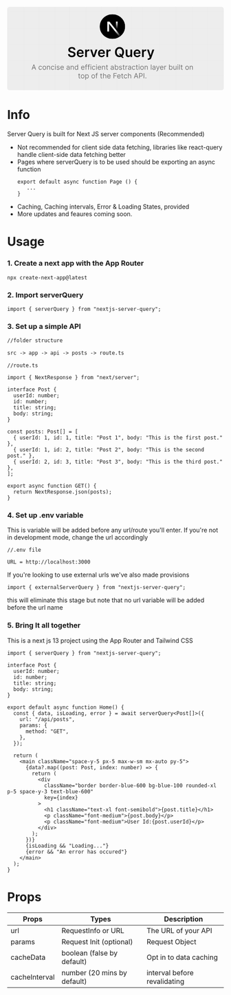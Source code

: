<svg width="full" height="full" viewBox="0 0 8767.373 3414.0625" version="1.1" xmlns:xlink="http://www.w3.org/1999/xlink" xmlns="http://www.w3.org/2000/svg">
  <defs>
    <linearGradient gradientUnits="objectBoundingBox" x1="0.57586807" y1="0.5638504" x2="0.94756466" y2="0.960801" id="gradient_1">
      <stop offset="0%" stop-color="#FFFFFF" />
      <stop offset="100%" stop-color="#FFFFFF" stop-opacity="0" />
    </linearGradient>
    <linearGradient gradientUnits="objectBoundingBox" x1="0.5" y1="0" x2="0.48324966" y2="0.734375" id="gradient_2">
      <stop offset="0%" stop-color="#FFFFFF" />
      <stop offset="100%" stop-color="#FFFFFF" stop-opacity="0" />
    </linearGradient>
    <path d="M0 499.978C0 223.848 231.26 0 516.532 0C801.806 0 1033.06 223.848 1033.06 499.978C1033.06 776.109 801.806 999.956 516.532 999.956C231.26 999.956 0 776.109 0 499.978Z" id="path_1" />
    <clipPath id="clip_1">
      <use xlink:href="#path_1" clip-rule="evenodd" fill-rule="evenodd" />
    </clipPath>
  </defs>
  <g id="Group-15">
    <path d="M8675.87 20.1836C8726.14 20.1836 8766.87 60.9188 8766.87 111.184L8766.87 3301.41C8766.87 3351.67 8726.14 3392.41 8675.87 3392.41L91.9824 3392.41C41.7177 3392.41 0.982422 3351.67 0.982422 3301.41L0.982422 111.184C0.982422 60.9188 41.7177 20.1836 91.9824 20.1836L8675.87 20.1836Z" id="Rectangle-2" fill="#EDEDED" stroke="none" />
    <g id="Group-14" transform="matrix(0.99999994 0 0 1 0 0.0625)">
      <path d="M2519.29 0L2519.29 3376.78" id="Line" fill="none" fill-rule="evenodd" stroke="#B8B8B8" stroke-width="1" stroke-linecap="square" />
      <path d="M1925.13 0L1925.13 3376.78" id="Line-Copy" fill="none" fill-rule="evenodd" stroke="#B8B8B8" stroke-width="1" stroke-linecap="square" />
      <path d="M1298.5 0L1298.5 3376.78" id="Line-Copy-2" fill="none" fill-rule="evenodd" stroke="#B8B8B8" stroke-width="1" stroke-linecap="square" />
      <path d="M675.813 36.2172L675.813 3413" id="Line-Copy-3" fill="none" fill-rule="evenodd" stroke="#B8B8B8" stroke-width="1" stroke-linecap="square" />
      <path d="M0.983715 0L0.983715 3376.78" id="Line-Copy-4" fill="none" fill-rule="evenodd" stroke="#B8B8B8" stroke-width="1" stroke-linecap="square" />
    </g>
    <g id="Group-14-Copy-3" transform="matrix(0.99999994 0 0 1 0.69140625 217.36914)">
      <path d="M8765 2575.45L93.0102 2575.45" id="Line" fill="none" fill-rule="evenodd" stroke="#B8B8B8" stroke-width="1" stroke-linecap="square" />
      <path d="M8765 1967.8L93.0102 1967.8" id="Line-Copy" fill="none" fill-rule="evenodd" stroke="#B8B8B8" stroke-width="1" stroke-linecap="square" />
      <path d="M8765 1326.96L93.0102 1326.96" id="Line-Copy-2" fill="none" fill-rule="evenodd" stroke="#B8B8B8" stroke-width="1" stroke-linecap="square" />
      <path d="M8671.99 690.141L0 690.141" id="Line-Copy-3" fill="none" fill-rule="evenodd" stroke="#B8B8B8" stroke-width="1" stroke-linecap="square" />
      <path d="M8765 0.00195312L93.0102 0.00195312" id="Line-Copy-4" fill="none" fill-rule="evenodd" stroke="#B8B8B8" stroke-width="1" stroke-linecap="square" />
    </g>
    <g id="Group-14-Copy" transform="matrix(0.99999994 0 0 1 2520.2773 0.0625)">
      <path d="M2519.29 0L2519.29 3376.78" id="Line" fill="none" fill-rule="evenodd" stroke="#B8B8B8" stroke-width="1" stroke-linecap="square" />
      <path d="M1925.13 0L1925.13 3376.78" id="Line-Copy" fill="none" fill-rule="evenodd" stroke="#B8B8B8" stroke-width="1" stroke-linecap="square" />
      <path d="M1298.5 0L1298.5 3376.78" id="Line-Copy-2" fill="none" fill-rule="evenodd" stroke="#B8B8B8" stroke-width="1" stroke-linecap="square" />
      <path d="M675.813 36.2172L675.813 3413" id="Line-Copy-3" fill="none" fill-rule="evenodd" stroke="#B8B8B8" stroke-width="1" stroke-linecap="square" />
      <path d="M0.983715 0L0.983715 3376.78" id="Line-Copy-4" fill="none" fill-rule="evenodd" stroke="#B8B8B8" stroke-width="1" stroke-linecap="square" />
    </g>
    <g id="Group-14-Copy-2" transform="translate(5464.6895 0)">
      <path d="M2646.09 0L2646.09 3356.53" id="Line" fill="none" fill-rule="evenodd" stroke="#B8B8B8" stroke-width="1" stroke-linecap="square" />
      <path d="M2022.02 0L2022.02 3356.53" id="Line-Copy" fill="none" fill-rule="evenodd" stroke="#B8B8B8" stroke-width="1" stroke-linecap="square" />
      <path d="M1363.86 0L1363.86 3356.53" id="Line-Copy-2" fill="none" fill-rule="evenodd" stroke="#B8B8B8" stroke-width="1" stroke-linecap="square" />
      <path d="M709.825 36L709.825 3392.53" id="Line-Copy-3" fill="none" fill-rule="evenodd" stroke="#B8B8B8" stroke-width="1" stroke-linecap="square" />
      <path d="M1.03322 0L1.03322 3356.53" id="Line-Copy-4" fill="none" fill-rule="evenodd" stroke="#B8B8B8" stroke-width="1" stroke-linecap="square" />
    </g>
    <g id="Mask-Group" transform="translate(3742.3047 319.53125)">
      <path d="M0 499.978C0 223.848 231.26 0 516.532 0C801.806 0 1033.06 223.848 1033.06 499.978C1033.06 776.109 801.806 999.956 516.532 999.956C231.26 999.956 0 776.109 0 499.978Z" id="Circle" fill="none" fill-rule="evenodd" stroke="none" />
      <g clip-path="url(#clip_1)">
        <g id="Group">
          <path d="M0 499.978C0 223.848 231.259 0 516.532 0C801.805 0 1033.06 223.848 1033.06 499.978C1033.06 776.108 801.805 999.956 516.532 999.956C231.259 999.956 0 776.108 0 499.978Z" id="Circle" fill="#000000" fill-rule="evenodd" stroke="none" />
          <path d="M858.069 875.078L396.828 299.992L309.925 299.992L309.925 699.808L379.448 699.808L379.448 385.453L803.494 915.771C822.629 903.377 840.857 889.772 858.069 875.078L858.069 875.078Z" id="Shape" fill="url(#gradient_1)" stroke="none" />
          <path d="M660.006 299.992L728.877 299.992L728.877 699.975L660.006 699.975L660.006 299.992Z" id="Rectangle" fill="url(#gradient_2)" fill-rule="evenodd" stroke="none" />
        </g>
      </g>
    </g>
    <g id="Server-Query" transform="translate(2435.2754 1516.5312)">
      <g id="Server-Query">
        <path d="M256.836 242.773Q254.102 217.188 233.984 202.93Q213.867 188.672 181.445 188.672Q147.461 188.672 128.32 203.418Q109.18 218.164 108.984 240.82Q108.789 257.422 118.945 268.262Q129.102 279.102 144.824 285.547Q160.547 291.992 176.953 295.898L214.453 305.273Q244.531 312.305 271.387 326.074Q298.242 339.844 315.137 362.793Q332.031 385.742 332.031 420.508Q331.836 473.438 291.992 506.152Q252.148 538.867 180.273 538.867Q110.352 538.867 68.75 506.543Q27.1484 474.219 25 414.648L96.2891 414.648Q98.4375 446.094 122.07 461.523Q145.703 476.953 179.688 476.953Q215.234 476.953 237.305 461.23Q259.375 445.508 259.57 419.922Q259.375 396.68 239.746 384.668Q220.117 372.656 187.695 364.453L142.188 352.734Q92.7734 340.039 64.1602 314.16Q35.5469 288.281 35.5469 245.312Q35.5469 209.961 54.6875 183.398Q73.8281 156.836 107.129 142.09Q140.43 127.344 182.422 127.344Q225 127.344 257.227 142.09Q289.453 156.836 307.715 182.91Q325.977 208.984 326.562 242.773L256.836 242.773ZM526.172 538.672Q481.055 538.672 448.34 519.727Q415.625 500.781 398.047 466.211Q380.469 431.641 380.469 384.57Q380.469 338.281 398.047 303.223Q415.625 268.164 447.559 248.535Q479.492 228.906 522.461 228.906Q559.375 228.906 590.625 244.824Q621.875 260.742 640.723 294.238Q659.57 327.734 659.57 380.469L659.57 402.148L450.586 402.148Q451.172 440.625 471.973 462.109Q492.773 483.594 527.148 483.594Q550 483.594 566.699 473.73Q583.398 463.867 590.625 444.922L656.641 452.344Q647.266 491.406 612.988 515.039Q578.711 538.672 526.172 538.672ZM450.781 354.492L591.797 354.492Q591.602 323.828 572.754 303.906Q553.906 283.984 523.438 283.984Q491.797 283.984 472.07 304.883Q452.344 325.781 450.781 354.492ZM719.336 532.812L719.336 232.812L787.891 232.812L787.891 282.812L791.016 282.812Q799.219 256.641 819.238 242.578Q839.258 228.516 865.039 228.516Q870.898 228.516 878.223 229.004Q885.547 229.492 890.43 230.469L890.43 295.508Q885.938 293.945 876.27 292.676Q866.602 291.406 857.617 291.406Q828.516 291.406 809.277 309.668Q790.039 327.93 790.039 356.445L790.039 532.812L719.336 532.812ZM1214.84 232.812L1108.01 532.812L1029.88 532.812L923.047 232.812L998.438 232.812L1067.38 455.664L1070.51 455.664L1139.65 232.812L1214.84 232.812ZM1386.13 538.672Q1341.02 538.672 1308.3 519.727Q1275.59 500.781 1258.01 466.211Q1240.43 431.641 1240.43 384.57Q1240.43 338.281 1258.01 303.223Q1275.59 268.164 1307.52 248.535Q1339.45 228.906 1382.42 228.906Q1419.34 228.906 1450.59 244.824Q1481.84 260.742 1500.68 294.238Q1519.53 327.734 1519.53 380.469L1519.53 402.148L1310.55 402.148Q1311.13 440.625 1331.93 462.109Q1352.73 483.594 1387.11 483.594Q1409.96 483.594 1426.66 473.73Q1443.36 463.867 1450.59 444.922L1516.6 452.344Q1507.23 491.406 1472.95 515.039Q1438.67 538.672 1386.13 538.672ZM1310.74 354.492L1451.76 354.492Q1451.56 323.828 1432.71 303.906Q1413.87 283.984 1383.4 283.984Q1351.76 283.984 1332.03 304.883Q1312.3 325.781 1310.74 354.492ZM1579.3 532.812L1579.3 232.812L1647.85 232.812L1647.85 282.812L1650.98 282.812Q1659.18 256.641 1679.2 242.578Q1699.22 228.516 1725 228.516Q1730.86 228.516 1738.18 229.004Q1745.51 229.492 1750.39 230.469L1750.39 295.508Q1745.9 293.945 1736.23 292.676Q1726.56 291.406 1717.58 291.406Q1688.48 291.406 1669.24 309.668Q1650 327.93 1650 356.445L1650 532.812L1579.3 532.812ZM2294.53 332.812Q2294.53 387.109 2277.15 428.418Q2259.77 469.727 2229.49 496.094L2284.96 567.188L2214.65 567.188L2181.64 525.195Q2148.83 538.281 2110.74 538.281Q2058.2 538.281 2016.6 513.77Q1975 489.258 1950.98 443.262Q1926.95 397.266 1926.95 332.812Q1926.95 268.164 1950.98 222.168Q1975 176.172 2016.6 151.758Q2058.2 127.344 2110.74 127.344Q2163.28 127.344 2204.79 151.758Q2246.29 176.172 2270.41 222.168Q2294.53 268.164 2294.53 332.812ZM2086.13 398.438L2151.76 398.438L2185.74 442.578Q2202.73 424.805 2212.21 397.266Q2221.68 369.727 2221.68 332.812Q2221.68 264.453 2190.72 228.418Q2159.77 192.383 2110.74 192.383Q2061.91 192.383 2030.86 228.418Q1999.8 264.453 1999.8 332.812Q1999.8 400.977 2030.86 437.109Q2061.91 473.242 2110.74 473.242Q2126.17 473.242 2140.23 469.531L2086.13 398.438ZM2551.76 406.641L2551.76 232.812L2622.46 232.812L2622.46 532.812L2553.91 532.812L2553.91 479.492L2550.78 479.492Q2540.62 504.688 2517.48 520.703Q2494.34 536.719 2460.55 536.719Q2416.41 536.719 2388.48 507.324Q2360.55 477.93 2360.55 423.828L2360.55 232.812L2431.25 232.812L2431.25 412.891Q2431.25 441.406 2446.88 458.203Q2462.5 475 2487.89 475Q2503.52 475 2518.16 467.383Q2532.81 459.766 2542.29 444.629Q2551.76 429.492 2551.76 406.641ZM2827.93 538.672Q2782.81 538.672 2750.1 519.727Q2717.38 500.781 2699.8 466.211Q2682.23 431.641 2682.23 384.57Q2682.23 338.281 2699.8 303.223Q2717.38 268.164 2749.32 248.535Q2781.25 228.906 2824.22 228.906Q2861.13 228.906 2892.38 244.824Q2923.63 260.742 2942.48 294.238Q2961.33 327.734 2961.33 380.469L2961.33 402.148L2752.34 402.148Q2752.93 440.625 2773.73 462.109Q2794.53 483.594 2828.91 483.594Q2851.76 483.594 2868.46 473.73Q2885.16 463.867 2892.38 444.922L2958.4 452.344Q2949.02 491.406 2914.75 515.039Q2880.47 538.672 2827.93 538.672ZM2752.54 354.492L2893.55 354.492Q2893.36 323.828 2874.51 303.906Q2855.66 283.984 2825.2 283.984Q2793.55 283.984 2773.83 304.883Q2754.1 325.781 2752.54 354.492ZM3021.09 532.812L3021.09 232.812L3089.65 232.812L3089.65 282.812L3092.77 282.812Q3100.98 256.641 3121 242.578Q3141.02 228.516 3166.8 228.516Q3172.66 228.516 3179.98 229.004Q3187.3 229.492 3192.19 230.469L3192.19 295.508Q3187.7 293.945 3178.03 292.676Q3168.36 291.406 3159.38 291.406Q3130.27 291.406 3111.04 309.668Q3091.8 327.93 3091.8 356.445L3091.8 532.812L3021.09 532.812ZM3292.58 645.312Q3278.12 645.312 3265.92 643.066Q3253.71 640.82 3246.48 637.891L3262.89 582.812Q3286.13 589.453 3301.95 585.156Q3317.77 580.859 3327.54 555.273L3333.59 539.062L3224.8 232.812L3299.8 232.812L3368.95 459.375L3372.07 459.375L3441.41 232.812L3516.6 232.812L3396.48 569.141Q3383.79 605.078 3358.89 625.195Q3333.98 645.312 3292.58 645.312Z" />
      </g>
    </g>
    <g id="A-concise-and-efficient-abstra" transform="translate(951.5664 2283.5312)">
      <g transform="translate(28.582764, 0)" id="A-concise-and-efficient-abstraction-layer-built-on-" fill="#757575">
        <path d="M33.9545 279L7.36364 279L84.2727 69.5454L110.455 69.5454L187.364 279L160.773 279L139.705 219.682L55.0227 219.682L33.9545 279ZM63 197.182L131.727 197.182L98.1818 102.682L96.5455 102.682L63 197.182ZM361.636 282.273Q339.545 282.273 323.591 271.841Q307.636 261.409 299.045 243.102Q290.455 224.795 290.455 201.273Q290.455 177.341 299.301 158.983Q308.148 140.625 324.051 130.244Q339.955 119.864 361.227 119.864Q377.795 119.864 391.091 126Q404.386 132.136 412.875 143.182Q421.364 154.227 423.409 168.955L399.273 168.955Q396.511 158.216 387.051 149.881Q377.591 141.545 361.636 141.545Q340.466 141.545 327.528 157.653Q314.591 173.761 314.591 200.455Q314.591 227.761 327.375 244.176Q340.159 260.591 361.636 260.591Q375.75 260.591 385.824 253.33Q395.898 246.068 399.273 233.182L423.409 233.182Q421.364 247.091 413.335 258.188Q405.307 269.284 392.165 275.778Q379.023 282.273 361.636 282.273ZM522.409 282.273Q501.136 282.273 485.131 272.148Q469.125 262.023 460.176 243.818Q451.227 225.614 451.227 201.273Q451.227 176.727 460.176 158.42Q469.125 140.114 485.131 129.989Q501.136 119.864 522.409 119.864Q543.682 119.864 559.688 129.989Q575.693 140.114 584.642 158.42Q593.591 176.727 593.591 201.273Q593.591 225.614 584.642 243.818Q575.693 262.023 559.688 272.148Q543.682 282.273 522.409 282.273ZM522.409 260.591Q538.568 260.591 549 252.307Q559.432 244.023 564.443 230.523Q569.455 217.023 569.455 201.273Q569.455 185.523 564.443 171.92Q559.432 158.318 549 149.932Q538.568 141.545 522.409 141.545Q506.25 141.545 495.818 149.932Q485.386 158.318 480.375 171.92Q475.364 185.523 475.364 201.273Q475.364 217.023 480.375 230.523Q485.386 244.023 495.818 252.307Q506.25 260.591 522.409 260.591ZM654.545 184.5L654.545 279L630.409 279L630.409 121.909L653.727 121.909L653.727 146.455L655.773 146.455Q661.295 134.489 672.545 127.176Q683.795 119.864 701.591 119.864Q725.42 119.864 740.097 134.489Q754.773 149.114 754.773 179.182L754.773 279L730.636 279L730.636 180.818Q730.636 162.307 721.023 151.926Q711.409 141.545 694.636 141.545Q677.352 141.545 665.949 152.744Q654.545 163.943 654.545 184.5ZM862.773 282.273Q840.682 282.273 824.727 271.841Q808.773 261.409 800.182 243.102Q791.591 224.795 791.591 201.273Q791.591 177.341 800.438 158.983Q809.284 140.625 825.188 130.244Q841.091 119.864 862.364 119.864Q878.932 119.864 892.227 126Q905.523 132.136 914.011 143.182Q922.5 154.227 924.545 168.955L900.409 168.955Q897.648 158.216 888.188 149.881Q878.727 141.545 862.773 141.545Q841.602 141.545 828.665 157.653Q815.727 173.761 815.727 200.455Q815.727 227.761 828.511 244.176Q841.295 260.591 862.773 260.591Q876.886 260.591 886.96 253.33Q897.034 246.068 900.409 233.182L924.545 233.182Q922.5 247.091 914.472 258.188Q906.443 269.284 893.301 275.778Q880.159 282.273 862.773 282.273ZM959.727 279L959.727 121.909L983.864 121.909L983.864 279L959.727 279ZM972 95.7273Q964.943 95.7273 959.881 90.9204Q954.818 86.1136 954.818 79.3636Q954.818 72.6136 959.881 67.8068Q964.943 63 972 63Q979.057 63 984.119 67.8068Q989.182 72.6136 989.182 79.3636Q989.182 86.1136 984.119 90.9204Q979.057 95.7273 972 95.7273ZM1139.32 157.091L1117.64 163.227Q1114.47 155.045 1107 147.886Q1099.53 140.727 1083.68 140.727Q1069.26 140.727 1059.7 147.324Q1050.14 153.92 1050.14 164.045Q1050.14 173.045 1056.68 178.261Q1063.23 183.477 1077.14 186.955L1100.45 192.682Q1142.18 202.909 1142.18 235.227Q1142.18 248.727 1134.46 259.364Q1126.74 270 1112.93 276.136Q1099.12 282.273 1080.82 282.273Q1056.78 282.273 1041.03 271.841Q1025.28 261.409 1021.09 241.364L1044 235.636Q1050.44 261 1080.41 261Q1097.28 261 1107.26 253.79Q1117.23 246.58 1117.23 236.455Q1117.23 219.784 1093.91 214.364L1067.73 208.227Q1046.15 203.114 1036.07 192.324Q1026 181.534 1026 165.273Q1026 151.977 1033.52 141.75Q1041.03 131.523 1054.07 125.693Q1067.11 119.864 1083.68 119.864Q1107 119.864 1120.35 130.091Q1133.69 140.318 1139.32 157.091ZM1244.45 282.273Q1221.75 282.273 1205.34 272.199Q1188.92 262.125 1180.07 243.972Q1171.23 225.818 1171.23 201.682Q1171.23 177.545 1180.07 159.085Q1188.92 140.625 1204.82 130.244Q1220.73 119.864 1242 119.864Q1254.27 119.864 1266.24 123.955Q1278.2 128.045 1288.02 137.199Q1297.84 146.352 1303.67 161.386Q1309.5 176.42 1309.5 198.409L1309.5 208.636L1195.47 208.636Q1196.28 233.795 1209.73 247.193Q1223.18 260.591 1244.45 260.591Q1258.67 260.591 1268.9 254.455Q1279.12 248.318 1283.73 236.045L1307.05 242.591Q1301.52 260.386 1284.95 271.33Q1268.39 282.273 1244.45 282.273ZM1195.47 187.773L1284.95 187.773Q1284.95 167.83 1273.3 154.688Q1261.64 141.545 1242 141.545Q1228.19 141.545 1218.07 147.989Q1207.94 154.432 1202.11 165.017Q1196.28 175.602 1195.47 187.773ZM1473.55 282.682Q1458.61 282.682 1446.44 277.006Q1434.27 271.33 1427.11 260.54Q1419.95 249.75 1419.95 234.409Q1419.95 220.909 1425.27 212.472Q1430.59 204.034 1439.49 199.227Q1448.39 194.42 1459.18 192.017Q1469.97 189.614 1480.91 188.182Q1495.23 186.341 1504.18 185.369Q1513.12 184.398 1517.27 182.045Q1521.41 179.693 1521.41 173.864L1521.41 173.045Q1521.41 157.909 1513.18 149.523Q1504.94 141.136 1488.27 141.136Q1470.99 141.136 1461.17 148.705Q1451.35 156.273 1447.36 164.864L1424.45 156.682Q1430.59 142.364 1440.87 134.335Q1451.15 126.307 1463.37 123.085Q1475.59 119.864 1487.45 119.864Q1495.02 119.864 1504.89 121.653Q1514.76 123.443 1524.02 128.966Q1533.27 134.489 1539.41 145.636Q1545.55 156.784 1545.55 175.5L1545.55 279L1521.41 279L1521.41 257.727L1520.18 257.727Q1517.73 262.841 1512 268.67Q1506.27 274.5 1496.76 278.591Q1487.25 282.682 1473.55 282.682ZM1477.23 261Q1491.55 261 1501.41 255.375Q1511.28 249.75 1516.35 240.852Q1521.41 231.955 1521.41 222.136L1521.41 200.045Q1519.88 201.886 1514.71 203.369Q1509.55 204.852 1502.85 205.926Q1496.15 207 1489.86 207.767Q1483.57 208.534 1479.68 209.045Q1470.27 210.273 1462.14 212.983Q1454.01 215.693 1449.05 221.062Q1444.09 226.432 1444.09 235.636Q1444.09 248.216 1453.45 254.608Q1462.81 261 1477.23 261ZM1613.86 184.5L1613.86 279L1589.73 279L1589.73 121.909L1613.05 121.909L1613.05 146.455L1615.09 146.455Q1620.61 134.489 1631.86 127.176Q1643.11 119.864 1660.91 119.864Q1684.74 119.864 1699.41 134.489Q1714.09 149.114 1714.09 179.182L1714.09 279L1689.95 279L1689.95 180.818Q1689.95 162.307 1680.34 151.926Q1670.73 141.545 1653.95 141.545Q1636.67 141.545 1625.27 152.744Q1613.86 163.943 1613.86 184.5ZM1817.59 282.273Q1797.95 282.273 1782.92 272.301Q1767.89 262.33 1759.4 244.074Q1750.91 225.818 1750.91 200.864Q1750.91 176.114 1759.4 157.909Q1767.89 139.705 1783.02 129.784Q1798.16 119.864 1818 119.864Q1833.34 119.864 1842.29 124.926Q1851.24 129.989 1855.99 136.381Q1860.75 142.773 1863.41 146.864L1865.45 146.864L1865.45 69.5454L1889.59 69.5454L1889.59 279L1866.27 279L1866.27 254.864L1863.41 254.864Q1860.75 259.159 1855.84 265.653Q1850.93 272.148 1841.83 277.21Q1832.73 282.273 1817.59 282.273ZM1820.86 260.591Q1842.65 260.591 1854.26 243.869Q1865.86 227.148 1865.86 200.455Q1865.86 174.068 1854.41 157.807Q1842.95 141.545 1820.86 141.545Q1805.52 141.545 1795.35 149.369Q1785.17 157.193 1780.11 170.54Q1775.05 183.886 1775.05 200.455Q1775.05 217.227 1780.21 230.881Q1785.38 244.534 1795.55 252.562Q1805.73 260.591 1820.86 260.591ZM2083.91 282.273Q2061.2 282.273 2044.79 272.199Q2028.37 262.125 2019.53 243.972Q2010.68 225.818 2010.68 201.682Q2010.68 177.545 2019.53 159.085Q2028.37 140.625 2044.28 130.244Q2060.18 119.864 2081.45 119.864Q2093.73 119.864 2105.69 123.955Q2117.66 128.045 2127.48 137.199Q2137.3 146.352 2143.12 161.386Q2148.95 176.42 2148.95 198.409L2148.95 208.636L2034.92 208.636Q2035.74 233.795 2049.19 247.193Q2062.64 260.591 2083.91 260.591Q2098.12 260.591 2108.35 254.455Q2118.58 248.318 2123.18 236.045L2146.5 242.591Q2140.98 260.386 2124.41 271.33Q2107.84 282.273 2083.91 282.273ZM2034.92 187.773L2124.41 187.773Q2124.41 167.83 2112.75 154.688Q2101.09 141.545 2081.45 141.545Q2067.65 141.545 2057.52 147.989Q2047.4 154.432 2041.57 165.017Q2035.74 175.602 2034.92 187.773ZM2255.73 121.909L2255.73 142.364L2220.55 142.364L2220.55 279L2196.41 279L2196.41 142.364L2171.05 142.364L2171.05 121.909L2196.41 121.909L2196.41 100.227Q2196.41 86.7273 2202.75 77.7273Q2209.09 68.7273 2219.22 64.2273Q2229.34 59.7273 2240.59 59.7273Q2249.49 59.7273 2255.11 61.1591Q2260.74 62.5909 2263.5 63.8182L2256.55 84.6818Q2254.7 84.0682 2251.48 83.1477Q2248.26 82.2273 2243.05 82.2273Q2231.08 82.2273 2225.81 88.2614Q2220.55 94.2954 2220.55 105.955L2220.55 121.909L2255.73 121.909ZM2359.64 121.909L2359.64 142.364L2324.45 142.364L2324.45 279L2300.32 279L2300.32 142.364L2274.95 142.364L2274.95 121.909L2300.32 121.909L2300.32 100.227Q2300.32 86.7273 2306.66 77.7273Q2313 68.7273 2323.12 64.2273Q2333.25 59.7273 2344.5 59.7273Q2353.4 59.7273 2359.02 61.1591Q2364.65 62.5909 2367.41 63.8182L2360.45 84.6818Q2358.61 84.0682 2355.39 83.1477Q2352.17 82.2273 2346.95 82.2273Q2334.99 82.2273 2329.72 88.2614Q2324.45 94.2954 2324.45 105.955L2324.45 121.909L2359.64 121.909ZM2393.59 279L2393.59 121.909L2417.73 121.909L2417.73 279L2393.59 279ZM2405.86 95.7273Q2398.81 95.7273 2393.74 90.9204Q2388.68 86.1136 2388.68 79.3636Q2388.68 72.6136 2393.74 67.8068Q2398.81 63 2405.86 63Q2412.92 63 2417.98 67.8068Q2423.05 72.6136 2423.05 79.3636Q2423.05 86.1136 2417.98 90.9204Q2412.92 95.7273 2405.86 95.7273ZM2525.73 282.273Q2503.64 282.273 2487.68 271.841Q2471.73 261.409 2463.14 243.102Q2454.55 224.795 2454.55 201.273Q2454.55 177.341 2463.39 158.983Q2472.24 140.625 2488.14 130.244Q2504.05 119.864 2525.32 119.864Q2541.89 119.864 2555.18 126Q2568.48 132.136 2576.97 143.182Q2585.45 154.227 2587.5 168.955L2563.36 168.955Q2560.6 158.216 2551.14 149.881Q2541.68 141.545 2525.73 141.545Q2504.56 141.545 2491.62 157.653Q2478.68 173.761 2478.68 200.455Q2478.68 227.761 2491.47 244.176Q2504.25 260.591 2525.73 260.591Q2539.84 260.591 2549.91 253.33Q2559.99 246.068 2563.36 233.182L2587.5 233.182Q2585.45 247.091 2577.43 258.188Q2569.4 269.284 2556.26 275.778Q2543.11 282.273 2525.73 282.273ZM2622.68 279L2622.68 121.909L2646.82 121.909L2646.82 279L2622.68 279ZM2634.95 95.7273Q2627.9 95.7273 2622.84 90.9204Q2617.77 86.1136 2617.77 79.3636Q2617.77 72.6136 2622.84 67.8068Q2627.9 63 2634.95 63Q2642.01 63 2647.07 67.8068Q2652.14 72.6136 2652.14 79.3636Q2652.14 86.1136 2647.07 90.9204Q2642.01 95.7273 2634.95 95.7273ZM2756.86 282.273Q2734.16 282.273 2717.74 272.199Q2701.33 262.125 2692.48 243.972Q2683.64 225.818 2683.64 201.682Q2683.64 177.545 2692.48 159.085Q2701.33 140.625 2717.23 130.244Q2733.14 119.864 2754.41 119.864Q2766.68 119.864 2778.65 123.955Q2790.61 128.045 2800.43 137.199Q2810.25 146.352 2816.08 161.386Q2821.91 176.42 2821.91 198.409L2821.91 208.636L2707.87 208.636Q2708.69 233.795 2722.14 247.193Q2735.59 260.591 2756.86 260.591Q2771.08 260.591 2781.31 254.455Q2791.53 248.318 2796.14 236.045L2819.45 242.591Q2813.93 260.386 2797.36 271.33Q2780.8 282.273 2756.86 282.273ZM2707.87 187.773L2797.36 187.773Q2797.36 167.83 2785.7 154.688Q2774.05 141.545 2754.41 141.545Q2740.6 141.545 2730.48 147.989Q2720.35 154.432 2714.52 165.017Q2708.69 175.602 2707.87 187.773ZM2882.86 184.5L2882.86 279L2858.73 279L2858.73 121.909L2882.05 121.909L2882.05 146.455L2884.09 146.455Q2889.61 134.489 2900.86 127.176Q2912.11 119.864 2929.91 119.864Q2953.74 119.864 2968.41 134.489Q2983.09 149.114 2983.09 179.182L2983.09 279L2958.95 279L2958.95 180.818Q2958.95 162.307 2949.34 151.926Q2939.73 141.545 2922.95 141.545Q2905.67 141.545 2894.27 152.744Q2882.86 163.943 2882.86 184.5ZM3095.59 121.909L3095.59 142.364L3062.05 142.364L3062.05 234Q3062.05 244.227 3065.06 249.29Q3068.08 254.352 3072.83 256.04Q3077.59 257.727 3082.91 257.727Q3086.9 257.727 3089.45 257.267Q3092.01 256.807 3093.55 256.5L3098.45 278.182Q3096 279.102 3091.6 280.074Q3087.2 281.045 3080.45 281.045Q3070.23 281.045 3060.46 276.648Q3050.69 272.25 3044.3 263.25Q3037.91 254.25 3037.91 240.545L3037.91 142.364L3014.18 142.364L3014.18 121.909L3037.91 121.909L3037.91 84.2727L3062.05 84.2727L3062.05 121.909L3095.59 121.909ZM3259.23 282.682Q3244.3 282.682 3232.12 277.006Q3219.95 271.33 3212.8 260.54Q3205.64 249.75 3205.64 234.409Q3205.64 220.909 3210.95 212.472Q3216.27 204.034 3225.17 199.227Q3234.07 194.42 3244.86 192.017Q3255.65 189.614 3266.59 188.182Q3280.91 186.341 3289.86 185.369Q3298.81 184.398 3302.95 182.045Q3307.09 179.693 3307.09 173.864L3307.09 173.045Q3307.09 157.909 3298.86 149.523Q3290.62 141.136 3273.95 141.136Q3256.67 141.136 3246.85 148.705Q3237.03 156.273 3233.05 164.864L3210.14 156.682Q3216.27 142.364 3226.55 134.335Q3236.83 126.307 3249.05 123.085Q3261.27 119.864 3273.14 119.864Q3280.7 119.864 3290.57 121.653Q3300.44 123.443 3309.7 128.966Q3318.95 134.489 3325.09 145.636Q3331.23 156.784 3331.23 175.5L3331.23 279L3307.09 279L3307.09 257.727L3305.86 257.727Q3303.41 262.841 3297.68 268.67Q3291.95 274.5 3282.44 278.591Q3272.93 282.682 3259.23 282.682ZM3262.91 261Q3277.23 261 3287.1 255.375Q3296.97 249.75 3302.03 240.852Q3307.09 231.955 3307.09 222.136L3307.09 200.045Q3305.56 201.886 3300.39 203.369Q3295.23 204.852 3288.53 205.926Q3281.83 207 3275.54 207.767Q3269.25 208.534 3265.36 209.045Q3255.95 210.273 3247.82 212.983Q3239.69 215.693 3234.73 221.062Q3229.77 226.432 3229.77 235.636Q3229.77 248.216 3239.13 254.608Q3248.49 261 3262.91 261ZM3378.68 279L3378.68 69.5454L3402.82 69.5454L3402.82 146.864L3404.86 146.864Q3407.52 142.773 3412.28 136.381Q3417.03 129.989 3425.98 124.926Q3434.93 119.864 3450.27 119.864Q3470.11 119.864 3485.25 129.784Q3500.39 139.705 3508.88 157.909Q3517.36 176.114 3517.36 200.864Q3517.36 225.818 3508.88 244.074Q3500.39 262.33 3485.35 272.301Q3470.32 282.273 3450.68 282.273Q3435.55 282.273 3426.44 277.21Q3417.34 272.148 3412.43 265.653Q3407.52 259.159 3404.86 254.864L3402 254.864L3402 279L3378.68 279ZM3402.41 200.455Q3402.41 227.148 3414.02 243.869Q3425.62 260.591 3447.41 260.591Q3462.55 260.591 3472.72 252.562Q3482.9 244.534 3488.06 230.881Q3493.23 217.227 3493.23 200.455Q3493.23 183.886 3488.16 170.54Q3483.1 157.193 3472.93 149.369Q3462.75 141.545 3447.41 141.545Q3425.32 141.545 3413.86 157.807Q3402.41 174.068 3402.41 200.455ZM3665.45 157.091L3643.77 163.227Q3640.6 155.045 3633.14 147.886Q3625.67 140.727 3609.82 140.727Q3595.4 140.727 3585.84 147.324Q3576.27 153.92 3576.27 164.045Q3576.27 173.045 3582.82 178.261Q3589.36 183.477 3603.27 186.955L3626.59 192.682Q3668.32 202.909 3668.32 235.227Q3668.32 248.727 3660.6 259.364Q3652.88 270 3639.07 276.136Q3625.26 282.273 3606.95 282.273Q3582.92 282.273 3567.17 271.841Q3551.42 261.409 3547.23 241.364L3570.14 235.636Q3576.58 261 3606.55 261Q3623.42 261 3633.39 253.79Q3643.36 246.58 3643.36 236.455Q3643.36 219.784 3620.05 214.364L3593.86 208.227Q3572.28 203.114 3562.21 192.324Q3552.14 181.534 3552.14 165.273Q3552.14 151.977 3559.65 141.75Q3567.17 131.523 3580.21 125.693Q3593.25 119.864 3609.82 119.864Q3633.14 119.864 3646.48 130.091Q3659.83 140.318 3665.45 157.091ZM3773.05 121.909L3773.05 142.364L3739.5 142.364L3739.5 234Q3739.5 244.227 3742.52 249.29Q3745.53 254.352 3750.29 256.04Q3755.05 257.727 3760.36 257.727Q3764.35 257.727 3766.91 257.267Q3769.47 256.807 3771 256.5L3775.91 278.182Q3773.45 279.102 3769.06 280.074Q3764.66 281.045 3757.91 281.045Q3747.68 281.045 3737.91 276.648Q3728.15 272.25 3721.76 263.25Q3715.36 254.25 3715.36 240.545L3715.36 142.364L3691.64 142.364L3691.64 121.909L3715.36 121.909L3715.36 84.2727L3739.5 84.2727L3739.5 121.909L3773.05 121.909ZM3809.45 279L3809.45 121.909L3832.77 121.909L3832.77 145.636L3834.41 145.636Q3838.7 133.977 3849.95 126.716Q3861.2 119.455 3875.32 119.455Q3877.98 119.455 3881.97 119.557Q3885.95 119.659 3888 119.864L3888 144.409Q3886.77 144.102 3882.43 143.438Q3878.08 142.773 3873.27 142.773Q3856.09 142.773 3844.84 153.205Q3833.59 163.636 3833.59 179.591L3833.59 279L3809.45 279ZM3962.86 282.682Q3947.93 282.682 3935.76 277.006Q3923.59 271.33 3916.43 260.54Q3909.27 249.75 3909.27 234.409Q3909.27 220.909 3914.59 212.472Q3919.91 204.034 3928.81 199.227Q3937.7 194.42 3948.49 192.017Q3959.28 189.614 3970.23 188.182Q3984.55 186.341 3993.49 185.369Q4002.44 184.398 4006.59 182.045Q4010.73 179.693 4010.73 173.864L4010.73 173.045Q4010.73 157.909 4002.49 149.523Q3994.26 141.136 3977.59 141.136Q3960.31 141.136 3950.49 148.705Q3940.67 156.273 3936.68 164.864L3913.77 156.682Q3919.91 142.364 3930.19 134.335Q3940.47 126.307 3952.69 123.085Q3964.91 119.864 3976.77 119.864Q3984.34 119.864 3994.21 121.653Q4004.08 123.443 4013.34 128.966Q4022.59 134.489 4028.73 145.636Q4034.86 156.784 4034.86 175.5L4034.86 279L4010.73 279L4010.73 257.727L4009.5 257.727Q4007.05 262.841 4001.32 268.67Q3995.59 274.5 3986.08 278.591Q3976.57 282.682 3962.86 282.682ZM3966.55 261Q3980.86 261 3990.73 255.375Q4000.6 249.75 4005.66 240.852Q4010.73 231.955 4010.73 222.136L4010.73 200.045Q4009.19 201.886 4004.03 203.369Q3998.86 204.852 3992.16 205.926Q3985.47 207 3979.18 207.767Q3972.89 208.534 3969 209.045Q3959.59 210.273 3951.46 212.983Q3943.33 215.693 3938.37 221.062Q3933.41 226.432 3933.41 235.636Q3933.41 248.216 3942.77 254.608Q3952.12 261 3966.55 261ZM4142.86 282.273Q4120.77 282.273 4104.82 271.841Q4088.86 261.409 4080.27 243.102Q4071.68 224.795 4071.68 201.273Q4071.68 177.341 4080.53 158.983Q4089.38 140.625 4105.28 130.244Q4121.18 119.864 4142.45 119.864Q4159.02 119.864 4172.32 126Q4185.61 132.136 4194.1 143.182Q4202.59 154.227 4204.64 168.955L4180.5 168.955Q4177.74 158.216 4168.28 149.881Q4158.82 141.545 4142.86 141.545Q4121.69 141.545 4108.76 157.653Q4095.82 173.761 4095.82 200.455Q4095.82 227.761 4108.6 244.176Q4121.39 260.591 4142.86 260.591Q4156.98 260.591 4167.05 253.33Q4177.12 246.068 4180.5 233.182L4204.64 233.182Q4202.59 247.091 4194.56 258.188Q4186.53 269.284 4173.39 275.778Q4160.25 282.273 4142.86 282.273ZM4308.14 121.909L4308.14 142.364L4274.59 142.364L4274.59 234Q4274.59 244.227 4277.61 249.29Q4280.63 254.352 4285.38 256.04Q4290.14 257.727 4295.45 257.727Q4299.44 257.727 4302 257.267Q4304.56 256.807 4306.09 256.5L4311 278.182Q4308.55 279.102 4304.15 280.074Q4299.75 281.045 4293 281.045Q4282.77 281.045 4273.01 276.648Q4263.24 272.25 4256.85 263.25Q4250.45 254.25 4250.45 240.545L4250.45 142.364L4226.73 142.364L4226.73 121.909L4250.45 121.909L4250.45 84.2727L4274.59 84.2727L4274.59 121.909L4308.14 121.909ZM4344.55 279L4344.55 121.909L4368.68 121.909L4368.68 279L4344.55 279ZM4356.82 95.7273Q4349.76 95.7273 4344.7 90.9204Q4339.64 86.1136 4339.64 79.3636Q4339.64 72.6136 4344.7 67.8068Q4349.76 63 4356.82 63Q4363.88 63 4368.94 67.8068Q4374 72.6136 4374 79.3636Q4374 86.1136 4368.94 90.9204Q4363.88 95.7273 4356.82 95.7273ZM4476.68 282.273Q4455.41 282.273 4439.4 272.148Q4423.4 262.023 4414.45 243.818Q4405.5 225.614 4405.5 201.273Q4405.5 176.727 4414.45 158.42Q4423.4 140.114 4439.4 129.989Q4455.41 119.864 4476.68 119.864Q4497.95 119.864 4513.96 129.989Q4529.97 140.114 4538.92 158.42Q4547.86 176.727 4547.86 201.273Q4547.86 225.614 4538.92 243.818Q4529.97 262.023 4513.96 272.148Q4497.95 282.273 4476.68 282.273ZM4476.68 260.591Q4492.84 260.591 4503.27 252.307Q4513.7 244.023 4518.72 230.523Q4523.73 217.023 4523.73 201.273Q4523.73 185.523 4518.72 171.92Q4513.7 158.318 4503.27 149.932Q4492.84 141.545 4476.68 141.545Q4460.52 141.545 4450.09 149.932Q4439.66 158.318 4434.65 171.92Q4429.64 185.523 4429.64 201.273Q4429.64 217.023 4434.65 230.523Q4439.66 244.023 4450.09 252.307Q4460.52 260.591 4476.68 260.591ZM4608.82 184.5L4608.82 279L4584.68 279L4584.68 121.909L4608 121.909L4608 146.455L4610.05 146.455Q4615.57 134.489 4626.82 127.176Q4638.07 119.864 4655.86 119.864Q4679.69 119.864 4694.37 134.489Q4709.05 149.114 4709.05 179.182L4709.05 279L4684.91 279L4684.91 180.818Q4684.91 162.307 4675.3 151.926Q4665.68 141.545 4648.91 141.545Q4631.63 141.545 4620.22 152.744Q4608.82 163.943 4608.82 184.5ZM4858.36 69.5454L4858.36 279L4834.23 279L4834.23 69.5454L4858.36 69.5454ZM4948.77 282.682Q4933.84 282.682 4921.67 277.006Q4909.5 271.33 4902.34 260.54Q4895.18 249.75 4895.18 234.409Q4895.18 220.909 4900.5 212.472Q4905.82 204.034 4914.72 199.227Q4923.61 194.42 4934.4 192.017Q4945.19 189.614 4956.14 188.182Q4970.46 186.341 4979.4 185.369Q4988.35 184.398 4992.49 182.045Q4996.64 179.693 4996.64 173.864L4996.64 173.045Q4996.64 157.909 4988.4 149.523Q4980.17 141.136 4963.5 141.136Q4946.22 141.136 4936.4 148.705Q4926.58 156.273 4922.59 164.864L4899.68 156.682Q4905.82 142.364 4916.1 134.335Q4926.38 126.307 4938.6 123.085Q4950.82 119.864 4962.68 119.864Q4970.25 119.864 4980.12 121.653Q4989.99 123.443 4999.24 128.966Q5008.5 134.489 5014.64 145.636Q5020.77 156.784 5020.77 175.5L5020.77 279L4996.64 279L4996.64 257.727L4995.41 257.727Q4992.96 262.841 4987.23 268.67Q4981.5 274.5 4971.99 278.591Q4962.48 282.682 4948.77 282.682ZM4952.46 261Q4966.77 261 4976.64 255.375Q4986.51 249.75 4991.57 240.852Q4996.64 231.955 4996.64 222.136L4996.64 200.045Q4995.1 201.886 4989.94 203.369Q4984.77 204.852 4978.07 205.926Q4971.38 207 4965.09 207.767Q4958.8 208.534 4954.91 209.045Q4945.5 210.273 4937.37 212.983Q4929.24 215.693 4924.28 221.062Q4919.32 226.432 4919.32 235.636Q4919.32 248.216 4928.68 254.608Q4938.03 261 4952.46 261ZM5074.77 337.909Q5068.64 337.909 5063.83 336.938Q5059.02 335.966 5057.18 335.045L5063.32 313.773Q5072.11 316.023 5078.86 315.409Q5085.61 314.795 5090.88 309.426Q5096.15 304.057 5100.55 292.091L5105.05 279.818L5046.96 121.909L5073.14 121.909L5116.5 247.091L5118.14 247.091L5161.5 121.909L5187.68 121.909L5121 301.909Q5107.6 337.909 5074.77 337.909ZM5279.73 282.273Q5257.02 282.273 5240.61 272.199Q5224.19 262.125 5215.35 243.972Q5206.5 225.818 5206.5 201.682Q5206.5 177.545 5215.35 159.085Q5224.19 140.625 5240.1 130.244Q5256 119.864 5277.27 119.864Q5289.55 119.864 5301.51 123.955Q5313.48 128.045 5323.3 137.199Q5333.11 146.352 5338.94 161.386Q5344.77 176.42 5344.77 198.409L5344.77 208.636L5230.74 208.636Q5231.56 233.795 5245.01 247.193Q5258.45 260.591 5279.73 260.591Q5293.94 260.591 5304.17 254.455Q5314.4 248.318 5319 236.045L5342.32 242.591Q5336.8 260.386 5320.23 271.33Q5303.66 282.273 5279.73 282.273ZM5230.74 187.773L5320.23 187.773Q5320.23 167.83 5308.57 154.688Q5296.91 141.545 5277.27 141.545Q5263.47 141.545 5253.34 147.989Q5243.22 154.432 5237.39 165.017Q5231.56 175.602 5230.74 187.773ZM5381.59 279L5381.59 121.909L5404.91 121.909L5404.91 145.636L5406.55 145.636Q5410.84 133.977 5422.09 126.716Q5433.34 119.455 5447.45 119.455Q5450.11 119.455 5454.1 119.557Q5458.09 119.659 5460.14 119.864L5460.14 144.409Q5458.91 144.102 5454.56 143.438Q5450.22 142.773 5445.41 142.773Q5428.23 142.773 5416.98 153.205Q5405.73 163.636 5405.73 179.591L5405.73 279L5381.59 279ZM5573.05 279L5573.05 69.5454L5597.18 69.5454L5597.18 146.864L5599.23 146.864Q5601.89 142.773 5606.64 136.381Q5611.4 129.989 5620.35 124.926Q5629.3 119.864 5644.64 119.864Q5664.48 119.864 5679.61 129.784Q5694.75 139.705 5703.24 157.909Q5711.73 176.114 5711.73 200.864Q5711.73 225.818 5703.24 244.074Q5694.75 262.33 5679.72 272.301Q5664.68 282.273 5645.05 282.273Q5629.91 282.273 5620.81 277.21Q5611.7 272.148 5606.8 265.653Q5601.89 259.159 5599.23 254.864L5596.36 254.864L5596.36 279L5573.05 279ZM5596.77 200.455Q5596.77 227.148 5608.38 243.869Q5619.99 260.591 5641.77 260.591Q5656.91 260.591 5667.08 252.562Q5677.26 244.534 5682.43 230.881Q5687.59 217.227 5687.59 200.455Q5687.59 183.886 5682.53 170.54Q5677.47 157.193 5667.29 149.369Q5657.11 141.545 5641.77 141.545Q5619.68 141.545 5608.23 157.807Q5596.77 174.068 5596.77 200.455ZM5847.55 214.773L5847.55 121.909L5871.68 121.909L5871.68 279L5847.55 279L5847.55 252.409L5845.91 252.409Q5840.39 264.375 5828.73 272.71Q5817.07 281.045 5799.27 281.045Q5777.18 281.045 5762.86 266.42Q5748.55 251.795 5748.55 221.727L5748.55 121.909L5772.68 121.909L5772.68 220.091Q5772.68 237.273 5782.35 247.5Q5792.01 257.727 5807.05 257.727Q5816.05 257.727 5825.4 253.125Q5834.76 248.523 5841.15 239.011Q5847.55 229.5 5847.55 214.773ZM5915.86 279L5915.86 121.909L5940 121.909L5940 279L5915.86 279ZM5928.14 95.7273Q5921.08 95.7273 5916.02 90.9204Q5910.95 86.1136 5910.95 79.3636Q5910.95 72.6136 5916.02 67.8068Q5921.08 63 5928.14 63Q5935.19 63 5940.26 67.8068Q5945.32 72.6136 5945.32 79.3636Q5945.32 86.1136 5940.26 90.9204Q5935.19 95.7273 5928.14 95.7273ZM6008.32 69.5454L6008.32 279L5984.18 279L5984.18 69.5454L6008.32 69.5454ZM6120.82 121.909L6120.82 142.364L6087.27 142.364L6087.27 234Q6087.27 244.227 6090.29 249.29Q6093.31 254.352 6098.06 256.04Q6102.82 257.727 6108.14 257.727Q6112.13 257.727 6114.68 257.267Q6117.24 256.807 6118.77 256.5L6123.68 278.182Q6121.23 279.102 6116.83 280.074Q6112.43 281.045 6105.68 281.045Q6095.46 281.045 6085.69 276.648Q6075.92 272.25 6069.53 263.25Q6063.14 254.25 6063.14 240.545L6063.14 142.364L6039.41 142.364L6039.41 121.909L6063.14 121.909L6063.14 84.2727L6087.27 84.2727L6087.27 121.909L6120.82 121.909ZM6302.05 282.273Q6280.77 282.273 6264.77 272.148Q6248.76 262.023 6239.81 243.818Q6230.86 225.614 6230.86 201.273Q6230.86 176.727 6239.81 158.42Q6248.76 140.114 6264.77 129.989Q6280.77 119.864 6302.05 119.864Q6323.32 119.864 6339.32 129.989Q6355.33 140.114 6364.28 158.42Q6373.23 176.727 6373.23 201.273Q6373.23 225.614 6364.28 243.818Q6355.33 262.023 6339.32 272.148Q6323.32 282.273 6302.05 282.273ZM6302.05 260.591Q6318.21 260.591 6328.64 252.307Q6339.07 244.023 6344.08 230.523Q6349.09 217.023 6349.09 201.273Q6349.09 185.523 6344.08 171.92Q6339.07 158.318 6328.64 149.932Q6318.21 141.545 6302.05 141.545Q6285.89 141.545 6275.46 149.932Q6265.02 158.318 6260.01 171.92Q6255 185.523 6255 201.273Q6255 217.023 6260.01 230.523Q6265.02 244.023 6275.46 252.307Q6285.89 260.591 6302.05 260.591ZM6434.18 184.5L6434.18 279L6410.05 279L6410.05 121.909L6433.36 121.909L6433.36 146.455L6435.41 146.455Q6440.93 134.489 6452.18 127.176Q6463.43 119.864 6481.23 119.864Q6505.06 119.864 6519.73 134.489Q6534.41 149.114 6534.41 179.182L6534.41 279L6510.27 279L6510.27 180.818Q6510.27 162.307 6500.66 151.926Q6491.05 141.545 6474.27 141.545Q6456.99 141.545 6445.59 152.744Q6434.18 163.943 6434.18 184.5Z" />
      </g>
      <g transform="translate(1912.6514, 348.54346)" id="top-of-the-Fetch-API." fill="#757575">
        <path d="M90.4091 121.909L90.4091 142.364L56.8636 142.364L56.8636 234Q56.8636 244.227 59.8807 249.29Q62.8977 254.352 67.6534 256.04Q72.4091 257.727 77.7273 257.727Q81.7159 257.727 84.2727 257.267Q86.8295 256.807 88.3636 256.5L93.2727 278.182Q90.8182 279.102 86.4205 280.074Q82.0227 281.045 75.2727 281.045Q65.0455 281.045 55.2784 276.648Q45.5114 272.25 39.1193 263.25Q32.7273 254.25 32.7273 240.545L32.7273 142.364L9 142.364L9 121.909L32.7273 121.909L32.7273 84.2727L56.8636 84.2727L56.8636 121.909L90.4091 121.909ZM189 282.273Q167.727 282.273 151.722 272.148Q135.716 262.023 126.767 243.818Q117.818 225.614 117.818 201.273Q117.818 176.727 126.767 158.42Q135.716 140.114 151.722 129.989Q167.727 119.864 189 119.864Q210.273 119.864 226.278 129.989Q242.284 140.114 251.233 158.42Q260.182 176.727 260.182 201.273Q260.182 225.614 251.233 243.818Q242.284 262.023 226.278 272.148Q210.273 282.273 189 282.273ZM189 260.591Q205.159 260.591 215.591 252.307Q226.023 244.023 231.034 230.523Q236.045 217.023 236.045 201.273Q236.045 185.523 231.034 171.92Q226.023 158.318 215.591 149.932Q205.159 141.545 189 141.545Q172.841 141.545 162.409 149.932Q151.977 158.318 146.966 171.92Q141.955 185.523 141.955 201.273Q141.955 217.023 146.966 230.523Q151.977 244.023 162.409 252.307Q172.841 260.591 189 260.591ZM297 337.909L297 121.909L320.318 121.909L320.318 146.864L323.182 146.864Q325.841 142.773 330.597 136.381Q335.352 129.989 344.301 124.926Q353.25 119.864 368.591 119.864Q388.432 119.864 403.568 129.784Q418.705 139.705 427.193 157.909Q435.682 176.114 435.682 200.864Q435.682 225.818 427.193 244.074Q418.705 262.33 403.67 272.301Q388.636 282.273 369 282.273Q353.864 282.273 344.761 277.21Q335.659 272.148 330.75 265.653Q325.841 259.159 323.182 254.864L321.136 254.864L321.136 337.909L297 337.909ZM320.727 200.455Q320.727 227.148 332.335 243.869Q343.943 260.591 365.727 260.591Q380.864 260.591 391.04 252.562Q401.216 244.534 406.381 230.881Q411.545 217.227 411.545 200.455Q411.545 183.886 406.483 170.54Q401.42 157.193 391.244 149.369Q381.068 141.545 365.727 141.545Q343.636 141.545 332.182 157.807Q320.727 174.068 320.727 200.455ZM617.318 282.273Q596.045 282.273 580.04 272.148Q564.034 262.023 555.085 243.818Q546.136 225.614 546.136 201.273Q546.136 176.727 555.085 158.42Q564.034 140.114 580.04 129.989Q596.045 119.864 617.318 119.864Q638.591 119.864 654.597 129.989Q670.602 140.114 679.551 158.42Q688.5 176.727 688.5 201.273Q688.5 225.614 679.551 243.818Q670.602 262.023 654.597 272.148Q638.591 282.273 617.318 282.273ZM617.318 260.591Q633.477 260.591 643.909 252.307Q654.341 244.023 659.352 230.523Q664.364 217.023 664.364 201.273Q664.364 185.523 659.352 171.92Q654.341 158.318 643.909 149.932Q633.477 141.545 617.318 141.545Q601.159 141.545 590.727 149.932Q580.295 158.318 575.284 171.92Q570.273 185.523 570.273 201.273Q570.273 217.023 575.284 230.523Q580.295 244.023 590.727 252.307Q601.159 260.591 617.318 260.591ZM795.273 121.909L795.273 142.364L760.091 142.364L760.091 279L735.955 279L735.955 142.364L710.591 142.364L710.591 121.909L735.955 121.909L735.955 100.227Q735.955 86.7273 742.295 77.7273Q748.636 68.7273 758.761 64.2273Q768.886 59.7273 780.136 59.7273Q789.034 59.7273 794.659 61.1591Q800.284 62.5909 803.045 63.8182L796.091 84.6818Q794.25 84.0682 791.028 83.1477Q787.807 82.2273 782.591 82.2273Q770.625 82.2273 765.358 88.2614Q760.091 94.2954 760.091 105.955L760.091 121.909L795.273 121.909ZM978.545 121.909L978.545 142.364L945 142.364L945 234Q945 244.227 948.017 249.29Q951.034 254.352 955.79 256.04Q960.545 257.727 965.864 257.727Q969.852 257.727 972.409 257.267Q974.966 256.807 976.5 256.5L981.409 278.182Q978.955 279.102 974.557 280.074Q970.159 281.045 963.409 281.045Q953.182 281.045 943.415 276.648Q933.648 272.25 927.256 263.25Q920.864 254.25 920.864 240.545L920.864 142.364L897.136 142.364L897.136 121.909L920.864 121.909L920.864 84.2727L945 84.2727L945 121.909L978.545 121.909ZM1042.36 184.5L1042.36 279L1018.23 279L1018.23 69.5454L1042.36 69.5454L1042.36 146.455L1044.41 146.455Q1049.93 134.284 1061.03 127.074Q1072.12 119.864 1090.64 119.864Q1114.77 119.864 1129.5 134.386Q1144.23 148.909 1144.23 179.182L1144.23 279L1120.09 279L1120.09 180.818Q1120.09 162.102 1110.43 151.824Q1100.76 141.545 1083.68 141.545Q1065.78 141.545 1054.07 152.744Q1042.36 163.943 1042.36 184.5ZM1254.27 282.273Q1231.57 282.273 1215.15 272.199Q1198.74 262.125 1189.89 243.972Q1181.05 225.818 1181.05 201.682Q1181.05 177.545 1189.89 159.085Q1198.74 140.625 1214.64 130.244Q1230.55 119.864 1251.82 119.864Q1264.09 119.864 1276.06 123.955Q1288.02 128.045 1297.84 137.199Q1307.66 146.352 1313.49 161.386Q1319.32 176.42 1319.32 198.409L1319.32 208.636L1205.28 208.636Q1206.1 233.795 1219.55 247.193Q1233 260.591 1254.27 260.591Q1268.49 260.591 1278.72 254.455Q1288.94 248.318 1293.55 236.045L1316.86 242.591Q1311.34 260.386 1294.77 271.33Q1278.2 282.273 1254.27 282.273ZM1205.28 187.773L1294.77 187.773Q1294.77 167.83 1283.11 154.688Q1271.45 141.545 1251.82 141.545Q1238.01 141.545 1227.89 147.989Q1217.76 154.432 1211.93 165.017Q1206.1 175.602 1205.28 187.773ZM1440.41 279L1440.41 69.5454L1566 69.5454L1566 92.0454L1465.77 92.0454L1465.77 162.818L1556.59 162.818L1556.59 185.318L1465.77 185.318L1465.77 279L1440.41 279ZM1660.5 282.273Q1637.8 282.273 1621.38 272.199Q1604.97 262.125 1596.12 243.972Q1587.27 225.818 1587.27 201.682Q1587.27 177.545 1596.12 159.085Q1604.97 140.625 1620.87 130.244Q1636.77 119.864 1658.05 119.864Q1670.32 119.864 1682.28 123.955Q1694.25 128.045 1704.07 137.199Q1713.89 146.352 1719.72 161.386Q1725.55 176.42 1725.55 198.409L1725.55 208.636L1611.51 208.636Q1612.33 233.795 1625.78 247.193Q1639.23 260.591 1660.5 260.591Q1674.72 260.591 1684.94 254.455Q1695.17 248.318 1699.77 236.045L1723.09 242.591Q1717.57 260.386 1701 271.33Q1684.43 282.273 1660.5 282.273ZM1611.51 187.773L1701 187.773Q1701 167.83 1689.34 154.688Q1677.68 141.545 1658.05 141.545Q1644.24 141.545 1634.11 147.989Q1623.99 154.432 1618.16 165.017Q1612.33 175.602 1611.51 187.773ZM1830.68 121.909L1830.68 142.364L1797.14 142.364L1797.14 234Q1797.14 244.227 1800.15 249.29Q1803.17 254.352 1807.93 256.04Q1812.68 257.727 1818 257.727Q1821.99 257.727 1824.55 257.267Q1827.1 256.807 1828.64 256.5L1833.55 278.182Q1831.09 279.102 1826.69 280.074Q1822.3 281.045 1815.55 281.045Q1805.32 281.045 1795.55 276.648Q1785.78 272.25 1779.39 263.25Q1773 254.25 1773 240.545L1773 142.364L1749.27 142.364L1749.27 121.909L1773 121.909L1773 84.2727L1797.14 84.2727L1797.14 121.909L1830.68 121.909ZM1929.27 282.273Q1907.18 282.273 1891.23 271.841Q1875.27 261.409 1866.68 243.102Q1858.09 224.795 1858.09 201.273Q1858.09 177.341 1866.94 158.983Q1875.78 140.625 1891.69 130.244Q1907.59 119.864 1928.86 119.864Q1945.43 119.864 1958.73 126Q1972.02 132.136 1980.51 143.182Q1989 154.227 1991.05 168.955L1966.91 168.955Q1964.15 158.216 1954.69 149.881Q1945.23 141.545 1929.27 141.545Q1908.1 141.545 1895.16 157.653Q1882.23 173.761 1882.23 200.455Q1882.23 227.761 1895.01 244.176Q1907.8 260.591 1929.27 260.591Q1943.39 260.591 1953.46 253.33Q1963.53 246.068 1966.91 233.182L1991.05 233.182Q1989 247.091 1980.97 258.188Q1972.94 269.284 1959.8 275.778Q1946.66 282.273 1929.27 282.273ZM2050.36 184.5L2050.36 279L2026.23 279L2026.23 69.5454L2050.36 69.5454L2050.36 146.455L2052.41 146.455Q2057.93 134.284 2069.03 127.074Q2080.12 119.864 2098.64 119.864Q2122.77 119.864 2137.5 134.386Q2152.23 148.909 2152.23 179.182L2152.23 279L2128.09 279L2128.09 180.818Q2128.09 162.102 2118.43 151.824Q2108.76 141.545 2091.68 141.545Q2073.78 141.545 2062.07 152.744Q2050.36 163.943 2050.36 184.5ZM2289.27 279L2262.68 279L2339.59 69.5454L2365.77 69.5454L2442.68 279L2416.09 279L2395.02 219.682L2310.34 219.682L2289.27 279ZM2318.32 197.182L2387.05 197.182L2353.5 102.682L2351.86 102.682L2318.32 197.182ZM2475.41 279L2475.41 69.5454L2546.18 69.5454Q2570.83 69.5454 2586.53 78.3921Q2602.23 87.2386 2609.8 102.273Q2617.36 117.307 2617.36 135.818Q2617.36 154.33 2609.85 169.466Q2602.33 184.602 2586.68 193.551Q2571.03 202.5 2546.59 202.5L2500.77 202.5L2500.77 279L2475.41 279ZM2500.77 180L2545.77 180Q2571.03 180 2581.72 167.318Q2592.41 154.636 2592.41 135.818Q2592.41 116.898 2581.67 104.472Q2570.93 92.0454 2545.36 92.0454L2500.77 92.0454L2500.77 180ZM2683.64 69.5454L2683.64 279L2658.27 279L2658.27 69.5454L2683.64 69.5454ZM2748.68 280.636Q2741.11 280.636 2735.69 275.216Q2730.27 269.795 2730.27 262.227Q2730.27 254.659 2735.69 249.239Q2741.11 243.818 2748.68 243.818Q2756.25 243.818 2761.67 249.239Q2767.09 254.659 2767.09 262.227Q2767.09 269.795 2761.67 275.216Q2756.25 280.636 2748.68 280.636Z" />
      </g>
    </g>
  </g>
</svg>

# Info
Server Query is built for Next JS server components (Recommended)
- Not recommended for client side data fetching, libraries like react-query handle client-side data fetching better
- Pages where serverQuery is to be used should be exporting an async function 
     ```tsx
     export default async function Page () {
        ...
     }
     ```
- Caching, Caching intervals, Error & Loading States, provided
- More updates and feaures coming soon.

# Usage

### 1. Create a next app with the App Router

```
npx create-next-app@latest
```

### 2. Import serverQuery

```tsx
import { serverQuery } from "nextjs-server-query";
```

### 3. Set up a simple API

```md
//folder structure

src -> app -> api -> posts -> route.ts
```

```tsx
//route.ts

import { NextResponse } from "next/server";

interface Post {
  userId: number;
  id: number;
  title: string;
  body: string;
}

const posts: Post[] = [
  { userId: 1, id: 1, title: "Post 1", body: "This is the first post." },
  { userId: 1, id: 2, title: "Post 2", body: "This is the second post." },
  { userId: 2, id: 3, title: "Post 3", body: "This is the third post." },
];

export async function GET() {
  return NextResponse.json(posts);
}
```

### 4. Set up .env variable

This is variable will be added before any url/route you'll enter. If you're not in development mode, change the url accordingly

```
//.env file

URL = http://localhost:3000
```

If you're looking to use external urls we've also made provisions

```tsx
import { externalServerQuery } from "nextjs-server-query";
```

this will eliminate this stage but note that no url variable will be added before the url name

### 5. Bring It all together

This is a next js 13 project using the App Router and Tailwind CSS

```tsx
import { serverQuery } from "nextjs-server-query";

interface Post {
  userId: number;
  id: number;
  title: string;
  body: string;
}

export default async function Home() {
  const { data, isLoading, error } = await serverQuery<Post[]>({
    url: "/api/posts",
    params: {
      method: "GET",
    },
  });

  return (
    <main className="space-y-5 px-5 max-w-sm mx-auto py-5">
      {data?.map((post: Post, index: number) => {
        return (
          <div
            className="border border-blue-600 bg-blue-100 rounded-xl p-5 space-y-3 text-blue-600"
            key={index}
          >
            <h1 className="text-xl font-semibold">{post.title}</h1>
            <p className="font-medium">{post.body}</p>
            <p className="font-medium">User Id:{post.userId}</p>
          </div>
        );
      })}
      {isLoading && "Loading..."}
      {error && "An error has occured"}
    </main>
  );
}
```

# Props

| Props         | Types                       | Description                  |
| ------------- | --------------------------- | ---------------------------- |
| url           | RequestInfo or URL          | The URL of your API          |
| params        | Request Init (optional)     | Request Object               |
| cacheData     | boolean (false by default)  | Opt in to data caching       |
| cacheInterval | number (20 mins by default) | interval before revalidating |
